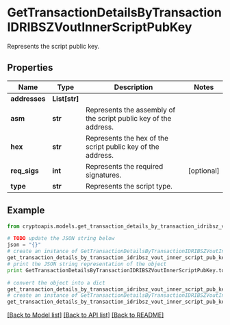 # GetTransactionDetailsByTransactionIDRIBSZVoutInnerScriptPubKey

Represents the script public key.

## Properties
Name | Type | Description | Notes
------------ | ------------- | ------------- | -------------
**addresses** | **List[str]** |  | 
**asm** | **str** | Represents the assembly of the script public key of the address. | 
**hex** | **str** | Represents the hex of the script public key of the address. | 
**req_sigs** | **int** | Represents the required signatures. | [optional] 
**type** | **str** | Represents the script type. | 

## Example

```python
from cryptoapis.models.get_transaction_details_by_transaction_idribsz_vout_inner_script_pub_key import GetTransactionDetailsByTransactionIDRIBSZVoutInnerScriptPubKey

# TODO update the JSON string below
json = "{}"
# create an instance of GetTransactionDetailsByTransactionIDRIBSZVoutInnerScriptPubKey from a JSON string
get_transaction_details_by_transaction_idribsz_vout_inner_script_pub_key_instance = GetTransactionDetailsByTransactionIDRIBSZVoutInnerScriptPubKey.from_json(json)
# print the JSON string representation of the object
print GetTransactionDetailsByTransactionIDRIBSZVoutInnerScriptPubKey.to_json()

# convert the object into a dict
get_transaction_details_by_transaction_idribsz_vout_inner_script_pub_key_dict = get_transaction_details_by_transaction_idribsz_vout_inner_script_pub_key_instance.to_dict()
# create an instance of GetTransactionDetailsByTransactionIDRIBSZVoutInnerScriptPubKey from a dict
get_transaction_details_by_transaction_idribsz_vout_inner_script_pub_key_form_dict = get_transaction_details_by_transaction_idribsz_vout_inner_script_pub_key.from_dict(get_transaction_details_by_transaction_idribsz_vout_inner_script_pub_key_dict)
```
[[Back to Model list]](../README.md#documentation-for-models) [[Back to API list]](../README.md#documentation-for-api-endpoints) [[Back to README]](../README.md)


